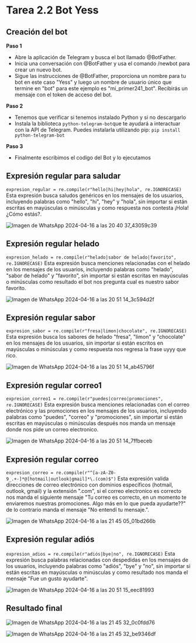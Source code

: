 # Tarea 2.2 Bot Yess

## Creación del bot 
**Paso 1**
  - Abre la aplicación de Telegram y busca el bot llamado @BotFather.
  - Inicia una conversación con @BotFather y usa el comando /newbot para crear un nuevo bot.
  - Sigue las instrucciones de @BotFather, proporciona un nombre para tu bot en este caso "Yess" y luego un nombre de usuario único que termine en "bot" para este ejemplo es "mi_primer241_bot". Recibirás un mensaje con el token de acceso del bot.

**Paso 2**
  - Tenemos que verificar si tenemos instalado Python y si no descargarlo
  - Instala la biblioteca `python-telegram-bot`que te ayudará a interactuar con la API de Telegram. Puedes instalarla utilizando pip:
    `pip install python-telegram-bot`

 **Paso 3**
  - Finalmente escribimos el codigo del Bot y lo ejecutamos

## Expresión regular para saludar 

  `expresion_regular = re.compile(r"hello|hi|hey|hola", re.IGNORECASE)` Esta expresión busca saludos genéricos en los mensajes de los usuarios, incluyendo palabras como "hello", "hi", "hey" y "hola", sin importar si están escritas en mayúsculas o minúsculas y como respuesta nos contesta ¡Hola! ¿Cómo estás?.
  
  ![Imagen de WhatsApp 2024-04-16 a las 20 40 37_43059c39](https://github.com/Yess0222/Lenguajes-/assets/161245314/d19f2cf3-5969-4637-8c16-3a2e78571d45)

## Expresión regular helado

  `expresion_helado = re.compile(r"helado|sabor de helado|favorito", re.IGNORECASE)` Esta expresión busca menciones relacionadas con el helado en los mensajes de los usuarios, incluyendo palabras como "helado", "sabor de helado" y "favorito", sin importar si están escritas en mayúsculas o minúsculas como resultado el bot nos pregunta cual es nuestro sabor favorito.

  ![Imagen de WhatsApp 2024-04-16 a las 20 51 14_3c594d2f](https://github.com/Yess0222/Lenguajes-/assets/161245314/914730c1-0c28-4e90-b071-475d062eae92)

## Expresión regular sabor

  `expresion_sabor = re.compile(r"fresa|limon|chocolate", re.IGNORECASE)` Esta expresión busca los sabores de helado "fresa", "limon" y "chocolate" en los mensajes de los usuarios, sin importar si están escritos en mayúsculas o minúsculas y como respuesta nos regresa la frase uyyy que rico.

![Imagen de WhatsApp 2024-04-16 a las 20 51 14_ab45796f](https://github.com/Yess0222/Lenguajes-/assets/161245314/3b42b964-1d13-412f-a50d-82210467b689)

## Expresión regular correo1

  `expresion_correo1 = re.compile(r"puedes|correo|promociones", re.IGNORECASE)` Esta expresión busca menciones relacionadas con el correo electrónico y las promociones en los mensajes de los usuarios, incluyendo palabras como "puedes", "correo" y "promociones", sin importar si están escritas en mayúsculas o minúsculas después nos manda un mensaje donde nos pide un correo electronico.

![Imagen de WhatsApp 2024-04-16 a las 20 51 14_7ffbeceb](https://github.com/Yess0222/Lenguajes-/assets/161245314/6604660d-5502-405b-a3cd-e1e75d9b2e20)
  
## Expresión regular correo

  `expresion_correo = re.compile(r"^[a-zA-Z0-9_.+-]*@[hotmail|outlook|gmail]*\.(com)$")` Esta expresión valida direcciones de correo electrónico con dominios específicos (hotmail, outlook, gmail) y la extensión ".com", si el correo electronico es correcto nos manda el siguiente mensaje "Tu correo es correcto, en un momento te enviaremos nuestras promociones. Algo más en lo que pueda ayudarte??" de lo contrario manda el mensaje "No entendí tu mensaje.".

  ![Imagen de WhatsApp 2024-04-16 a las 21 45 05_01bd266b](https://github.com/Yess0222/Lenguajes-/assets/161245314/76a01dfa-1d5f-4953-b934-a5970e4de4e7)

## Expresión regular adiós

  `expresion_adios = re.compile(r"adiós|bye|no", re.IGNORECASE)` Esta expresión busca palabras relacionadas con despedidas en los mensajes de los usuarios, incluyendo palabras como "adiós", "bye" y "no", sin importar si están escritas en mayúsculas o minúsculas y como resultado nos manda el mensaje "Fue un gusto ayudarte".

  ![Imagen de WhatsApp 2024-04-16 a las 20 51 15_eec81993](https://github.com/Yess0222/Lenguajes-/assets/161245314/b5cbaa77-44c7-4eb6-a381-b564ac1921e8)

## Resultado final

![Imagen de WhatsApp 2024-04-16 a las 21 45 32_0c0fdd76](https://github.com/Yess0222/Lenguajes-/assets/161245314/83d6dc50-e528-4e2d-82c0-bb794851d316)

![Imagen de WhatsApp 2024-04-16 a las 21 45 32_be9346df](https://github.com/Yess0222/Lenguajes-/assets/161245314/cc35e768-c4da-476f-98f2-e4915843a5e6)

